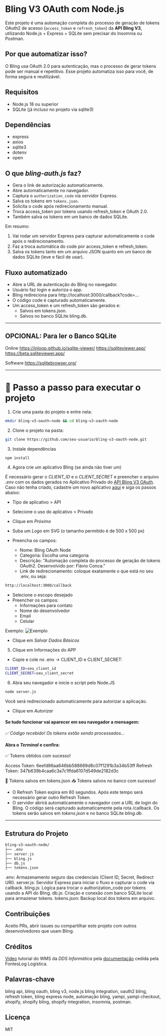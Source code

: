 # Bling V3 OAuth com Node.js

Este projeto é uma automação completa do processo de geração de tokens OAuth2 de acesso (`access_token` e `refresh_token`) da **API Bling V3**, utilizando Node.js + Express + SQLite sem precisar do Insomnia ou Postman.

## Por que automatizar isso?

O Bling usa OAuth 2.0 para autenticação, mas o processo de gerar tokens pode ser manual e repetitivo. 
Esse projeto automatiza isso para você, de forma segura e reutilizável.

## Requisitos

- Node.js 18 ou superior
- SQLite (já incluso no projeto via sqlite3)

## Dependências

- express
- axios
- sqlite3
- dotenv
- open

## O que *bling-auth.js* faz?

- Gera o link de autorização automaticamente.
- Abre automaticamente no navegador.
- Captura o `authorization_code` via servidor Express.
- Salva os tokens em `tokens.json`. 
- Solicita o code após redirecionamento manual.
- Troca access_token por tokens usando refresh_token e OAuth 2.0.
- Também salva os tokens em um banco de dados SQLite.

Em resumo:

1. Vai rodar um servidor Express para capturar automaticamente o code após o redirecionamento.
2. Faz a troca automática do code por access_token e refresh_token.
3. Salva os tokens tanto em um arquivo JSON quanto em um banco de dados SQLite (leve e fácil de usar).

## Fluxo automatizado

- Abre a URL de autenticação do Bling no navegador.
- Usuário faz login e autoriza o app.
- Bling redireciona para http://localhost:3000/callback?code=...
- O código code é capturado automaticamente.
- Um access_token e um refresh_token são gerados e:
    - Salvos em tokens.json.
    - Salvos no banco SQLite bling.db.

---

## OPCIONAL: Para ler o Banco SQLite

Online 
https://inloop.github.io/sqlite-viewer/
https://sqliteviewer.app/
https://beta.sqliteviewer.app/

Software
https://sqlitebrowser.org/ 

---


# 🧪 Passo a passo para executar o projeto 

1. Crie uma pasta do projeto e entre nela:

```bash
mkdir bling-v3-oauth-node && cd bling-v3-oauth-node
```

2. Clone o projeto na pasta:

```bash
git clone https://github.com/seu-usuario/bling-v3-oauth-node.git
```

3. Instale dependências

```bash
npm install
```

4. Agora crie um aplicativo Bling (se ainda não tiver um)

É necessário gerar o *CLIENT_ID* e o *CLIENT_SECRET* e preencher o arquivo *.env* com os dados gerados no Aplicativo Privado do [API Bling V3 OAuth](https://www.bling.com.br/cadastro.aplicativos.php#/list). Caso não tenha criado, cadastre um novo aplicativo [aqui](https://www.bling.com.br/cadastro.aplicativos.php#/form) e siga os passos abaixo:

- Tipo de aplicativo > API
- Selecione o uso do aplicativo > Privado
- Clique em *Próximo*

- Suba um *Logo* em SVG (o tamanho permitido é de 500 x 500 px)
- Preencha os campos:
    - Nome: Bling OAuth Node
    - Categoria: Escolha uma categoria
    - Descrição: "Automação completa do processo de geração de tokens OAuth2. Desenvolvido por: Flávio Conca."
    - Link de redirecionamento: coloque exatamente o que está no seu .env, ou seja:

```bash
http://localhost:3000/callback
```

- Selecione o escopo desejado
- Preencher os campos:
    - Informações para contato 
    - Nome do desenvolvedor
    - Email
    - Celular

Exemplo:
![Exemplo ](https://github.com/fraconca/bling-v3-oauth-node-1-0-0/blob/master/img/img-dados-basicos.png?raw=true)


- Clique em *Salvar Dados Básicos*

5. Clique em Informações do APP

- Copie e cole no .env → CLIENT_ID e CLIENT_SECRET:

```bash
CLIENT_ID=seu_client_id
CLIENT_SECRET=seu_client_secret
```

6. Abra seu navegador e inicie o script pelo Node.JS

```bash
node server.js
```

Você será redirecionado automaticamente para autorizar a aplicação. 
- Clique em *Autorizar*


#### Se tudo funcionar vai aparecer em seu navegador a mensagem: 

*✅ Código recebido! Os tokens estão sendo processados...*

#### Abra o *Terminal* e confira:

✅ Tokens obtidos com sucesso!

Access Token: 6eefd86aa646bb588669d8c07f1291b3a34b53ff
Refresh Token: 347b639b4caa6c3a7c1ffda6107d549de2182d3c

💾 Tokens salvos em tokens.json
📥 Tokens salvos no banco com sucesso!

- O Refresh Token expira em 60 segundos. Após este tempo será necessário gerar outro Refresh Token.
- O servidor abrirá automaticamente o navegador com a URL de login do Bling. O código será capturado automaticamente pela rota /callback. Os tokens serão salvos em *tokens.json* e no banco SQLite *bling.db*.


---

## Estrutura do Projeto

```bash
bling-v3-oauth-node/
├── .env
├── server.js
├── bling.js
├── db.js
├── tokens.json
```

.env:           Armazenamento seguro das credenciais (Client ID, Secret, Redirect URI).
server.js:      Servidor Express para iniciar o fluxo e capturar o code via callback.
bling.js:       Lógica para trocar o authorization_code por tokens usando a API do Bling.
db.js:          Criação e conexão com banco SQLite local para armazenar tokens.
tokens.json:    Backup local dos tokens em arquivo.


## Contribuições

Aceito PRs, abrir issues ou compartilhar este projeto com outros desenvolvedores que usam Bling.

## Créditos

[Video](https://drive.google.com/file/d/14TKngA7m74Njk3unf6Ruku70V0XuxaAJ/view) tutorial do WMS da *DDS Informática* pela [documentação](https://docs.google.com/document/d/14aKbt9V6ZCVSKR1qHGpqfuRjSjJgpCmXYRgPoKHD_KI/edit?pli=1&tab=t.0) cedida pela FontesLog Logística.

## Palavras-chave

bling api, bling oauth, bling v3, node.js bling integration, oauth2 bling, refresh token, bling express node, automação bling, yampi, yampi checkout, shopify, shopify bling, shopify integration, insomnia, postman.

## Licença

MIT